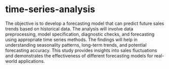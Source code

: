 # time-series-analysis
The objective is to develop a forecasting model that can predict future sales trends based on historical data. The analysis will involve data preprocessing, model specification, diagnostic checks, and forecasting using appropriate time series methods. The findings will help in understanding seasonality patterns, long-term trends, and potential forecasting accuracy. This study provides insights into sales fluctuations and demonstrates the effectiveness of different forecasting models for real-world applications.
